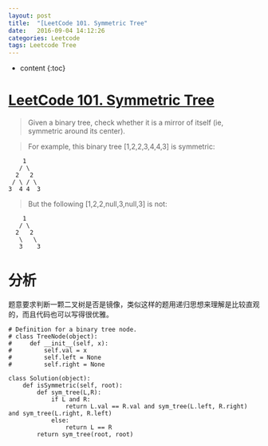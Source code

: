 ```yaml
---
layout: post
title:  "[LeetCode 101. Symmetric Tree"
date:   2016-09-04 14:12:26
categories: Leetcode
tags: Leetcode Tree
---
```


* content
{:toc}


# [LeetCode 101. Symmetric Tree](https://leetcode.com/problems/symmetric-tree/) #

> Given a binary tree, check whether it is a mirror of itself (ie, symmetric around its center).

>For example, this binary tree [1,2,2,3,4,4,3] is symmetric:

```
    1
   / \
  2   2
 / \ / \
3  4 4  3
```
> But the following [1,2,2,null,3,null,3] is not:

```
    1
   / \
  2   2
   \   \
   3    3
```

# 分析 #
题意要求判断一颗二叉树是否是镜像，类似这样的题用递归思想来理解是比较直观的，而且代码也可以写得很优雅。


```
# Definition for a binary tree node.
# class TreeNode(object):
#     def __init__(self, x):
#         self.val = x
#         self.left = None
#         self.right = None

class Solution(object):
    def isSymmetric(self, root):
        def sym_tree(L,R):
            if L and R: 
                return L.val == R.val and sym_tree(L.left, R.right) and sym_tree(L.right, R.left)
            else:
                return L == R
        return sym_tree(root, root)
```
